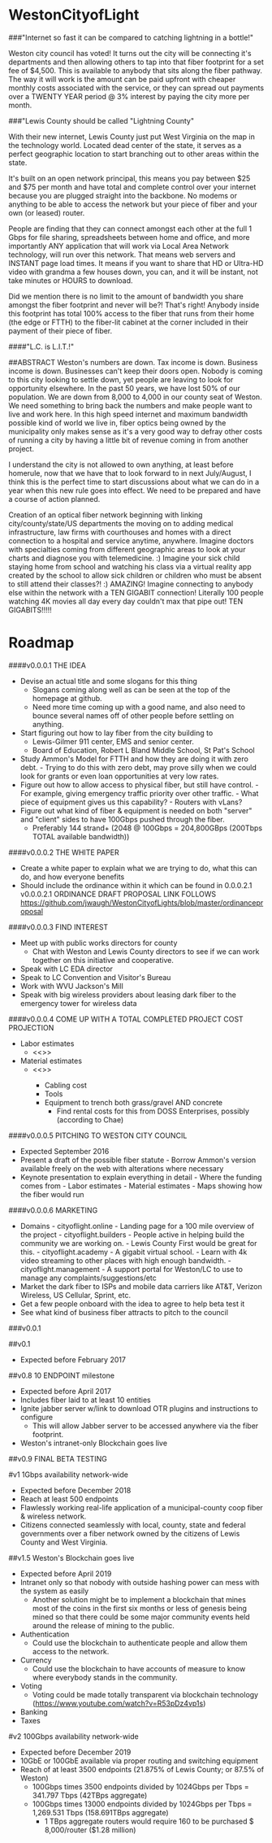 # WestonCityofLight

###"Internet so fast it can be compared to catching lightning in a bottle!"

Weston city council has voted! It turns out the city will be connecting it's departments and then allowing others to tap into that fiber footprint for a set fee of $4,500. This is available to anybody that sits along the fiber pathway. The way it will work is the amount can be paid upfront with cheaper monthly costs associated with the service, or they can spread out payments over a TWENTY YEAR period @ 3% interest by paying the city more per month.

###"Lewis County should be called "Lightning County"
	
With their new internet, Lewis County just put West Virginia on the map in the technology world. Located dead center of the state, it serves as a perfect geographic location to start branching out to other areas within the state. 
	
It's built on an open network principal, this means you pay between $25 and $75 per month and have total and complete control over your internet because you are plugged straight into the backbone. No modems or anything to be able to access the network but your piece of fiber and your own (or leased) router.
	
People are finding that they can connect amongst each other at the full 1 Gbps for file sharing, spreadsheets between home and office, and more importantly ANY application that will work via Local Area Network technology, will run over this network. That means web servers and INSTANT page load times. It means if you want to share that HD or Ultra-HD video with grandma a few houses down, you can, and it will be instant, not take minutes or HOURS to download.	

Did we mention there is no limit to the amount of bandwidth you share amongst the fiber footprint and never will be?! That's right! Anybody inside this footprint has total 100% access to the fiber that runs from their home (the edge or FTTH) to the fiber-lit cabinet at the corner included in their payment of their piece of fiber.
		
####"L.C. is L.I.T.!"


##ABSTRACT
Weston's numbers are down. Tax income is down. Business income is down. Businesses can't keep their doors open. Nobody is coming to this city looking to settle down, yet people are leaving to look for opportunity elsewhere. In the past 50 years, we have lost 50% of our population. We are down from 8,000 to 4,000 in our county seat of Weston. We need something to bring back the numbers and make people want to live and work here. In this high speed internet and maximum bandwidth possible kind of world we live in, fiber optics being owned by the municipality only makes sense as it's a very good way to defray other costs of running a city by having a little bit of revenue coming in from another project.

I understand the city is not allowed to own anything, at least before homerule, now that we have that to look forward to in next July/August, I think this is the perfect time to start discussions about what we can do in a year when this new rule goes into effect. We need to be prepared and have a course of action planned.

Creation of an optical fiber network beginning with linking city/county/state/US departments the moving on to adding medical infrastructure, law firms with courthouses and homes with a direct connection to a hospital and service anytime, anywhere. Imagine doctors with specialties coming from different geographic areas to look at your charts and diagnose you with telemedicine. :) Imagine your sick child staying home from school and watching his class via a virtual reality app created by the school to allow sick children or children who must be absent to still attend their classes?! :) AMAZING! Imagine connecting to anybody else within the network with a TEN GIGABIT connection! Literally 100 people watching 4K movies all day every day couldn't max that pipe out! TEN GIGABITS!!!!!


# Roadmap

####v0.0.0.1  THE IDEA
- Devise an actual title and some slogans for this thing
	- Slogans coming along well as can be seen at the top of the homepage at github.
	- Need more time coming up with a good name, and also need to bounce several names off of other people before settling on anything.
- Start figuring out how to lay fiber from the city building to 
	- Lewis-Gilmer 911 center, EMS and senior center.
	- Board of Education, Robert L Bland Middle School, St Pat's School
- Study Ammon's Model for FTTH and how they are doing it with zero debt.
      - Trying to do this with zero debt, may prove silly when we could look for grants or even loan opportunities
        at very low rates.
- Figure out how to allow access to physical fiber, but still have control.
      - For example, giving emergency traffic priority over other traffic.
      	- What piece of equipment gives us this capability? 
      		- Routers with vLans?
- Figure out what kind of fiber & equipment is needed on both "server" and "client" sides to have 100Gbps pushed through the fiber.
	- Preferably 144 strand+ (2048 @ 100Gbps = 204,800GBps (200Tbps TOTAL available bandwidth))
		
####v0.0.0.2 THE WHITE PAPER
   - Create a white paper to explain what we are trying to do, what this can do, and how everyone benefits
   - Should include the ordinance within it which can be found in 0.0.0.2.1
      v0.0.0.2.1 ORDINANCE DRAFT PROPOSAL LINK FOLLOWS
            https://github.com/jwaugh/WestonCityofLights/blob/master/ordinanceproposal

####v0.0.0.3 FIND INTEREST
   - Meet up with public works directors for county
      - Chat with Weston and Lewis County directors to see if we can work together on this initiative and cooperative.
   - Speak with LC EDA director
   - Speak to LC Convention and Visitor's Bureau
   - Work with WVU Jackson's Mill
   - Speak with big wireless providers about leasing dark fiber to the emergency tower for wireless data

####v0.0.0.4 COME UP WITH A TOTAL COMPLETED PROJECT COST PROJECTION
   - Labor estimates
      - <<<ESTIMATED PRICE HERE>>>
   - Material estimates
      - <<<ESTIMATED PRICE HERE>>>
         - Cabling cost
         - Tools
         - Equipment to trench both grass/gravel AND concrete
            - Find rental costs for this from DOSS Enterprises, possibly (according to Chae) 

####v0.0.0.5  PITCHING TO WESTON CITY COUNCIL
- Expected September 2016
- Present a draft of the possible fiber statute
      - Borrow Ammon's version available freely on the web with alterations where necessary
- Keynote presentation to explain everything in detail
      - Where the funding comes from
      - Labor estimates
      - Material estimates
      - Maps showing how the fiber would run

####v0.0.0.6 MARKETING
- Domains
      - cityoflight.online - Landing page for a 100 mile overview of the project
      - cityoflight.builders - People active in helping build the community we are working on.
      - Lewis County First would be great for this.
      - cityoflight.academy - A gigabit virtual school. 
      - Learn with 4k video streaming to other places with high enough bandwidth.
      - cityoflight.management - A support portal for Weston/LC to use to manage any complaints/suggestions/etc
- Market the dark fiber to ISPs and mobile data carriers like AT&T, Verizon Wireless, US Cellular, Sprint, etc.
- Get a few people onboard with the idea to agree to help beta test it
- See what kind of business fiber attracts to pitch to the council

###v0.0.1


##v0.1
- Expected before February 2017

##v0.8 10 ENDPOINT milestone
- Expected before April 2017
- Includes fiber laid to at least 10 entities
- Ignite jabber server w/link to download OTR plugins and instructions to configure
	- This will allow Jabber server to be accessed anywhere via the fiber footprint.
- Weston's intranet-only Blockchain goes live

##v0.9 FINAL BETA TESTING 

#v1 1Gbps availability network-wide
- Expected before December 2018
- Reach at least 500 endpoints
- Flawlessly working real-life application of a municipal-county coop fiber & wireless network. 
- Citizens connected seamlessly with local, county, state and federal governments over a fiber network owned by the citizens of Lewis County and West Virginia.

##v1.5 Weston's Blockchain goes live
- Expected before April 2019
- Intranet only so that nobody with outside hashing power can mess with the system as easily
	- Another solution might be to implement a blockchain that mines most of the coins in the first six months or less of genesis being mined so that there could be some major community events held around the release of mining to the public.
- Authentication
	- Could use the blockchain to authenticate people and allow them access to the network.
- Currency
	- Could use the blockchain to have accounts of measure to know where everybody stands in the community.
- Voting
	- Voting could be made totally transparent via blockchain technology (https://www.youtube.com/watch?v=R53pDz4vp1s)
- Banking 
- Taxes

#v2 100Gbps availability network-wide
- Expected before December 2019
- 10GbE or 100GbE available via proper routing and switching equipment
- Reach of at least 3500 endpoints (21.875% of Lewis County; or 87.5% of Weston)
	- 100Gbps times 3500 endpoints divided by 1024Gbps per Tbps = 341.797 Tbps (42TBps aggregate)
	- 100Gbps times 13000 endpoints divided by 1024Gbps per Tbps = 1,269.531 Tbps (158.691TBps aggregate)
		- 1 TBps aggregate routers would require 160 to be purchased $ 8,000/router ($1.28 million)